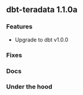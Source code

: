 ## dbt-teradata 1.1.0a

### Features
* Upgrade to dbt v1.0.0

### Fixes

### Docs

### Under the hood

